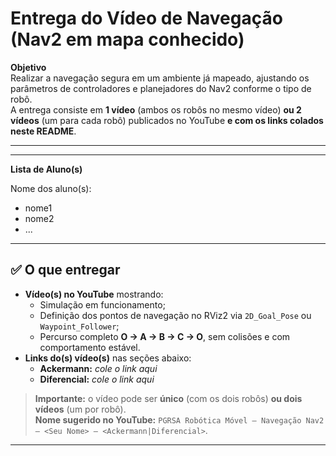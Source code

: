 # Entrega do Vídeo de Navegação (Nav2 em mapa conhecido)

**Objetivo**  
Realizar a navegação segura em um ambiente já mapeado, ajustando os parâmetros de controladores e planejadores do Nav2 conforme o tipo de robô.  
A entrega consiste em **1 vídeo** (ambos os robôs no mesmo vídeo) **ou 2 vídeos** (um para cada robô) publicados no YouTube **e com os links colados neste README**.

---

---
**Lista de Aluno(s)**

Nome dos aluno(s):
- nome1
- nome2
- ...

---

## ✅ O que entregar

- **Vídeo(s) no YouTube** mostrando:
  - Simulação em funcionamento;
  - Definição dos pontos de navegação no RViz2 via `2D_Goal_Pose` ou `Waypoint_Follower`;
  - Percurso completo **O → A → B → C → O**, sem colisões e com comportamento estável.
- **Links do(s) vídeo(s)** nas seções abaixo:
  - **Ackermann:** _cole o link aqui_
  - **Diferencial:** _cole o link aqui_

> **Importante:** o vídeo pode ser **único** (com os dois robôs) **ou dois vídeos** (um por robô).  
> **Nome sugerido no YouTube:** `PGRSA Robótica Móvel — Navegação Nav2 — <Seu Nome> — <Ackermann|Diferencial>`.

---
